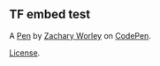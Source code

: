 TF embed test
-------------


A [Pen](https://codepen.io/Zachary-Worley/pen/OJegEYy) by [Zachary Worley](https://codepen.io/Zachary-Worley) on [CodePen](https://codepen.io).

[License](https://codepen.io/license/pen/OJegEYy).